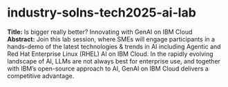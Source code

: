 # industry-solns-tech2025-ai-lab
**Title:** Is bigger really better? Innovating with GenAI on IBM Cloud <br>
**Abstract:** Join this lab session, where SMEs will engage participants in a hands-demo of the latest technologies & trends in AI including Agentic and Red Hat Enterprise Linux (RHEL) AI on IBM Cloud. In the rapidly evolving landscape of AI, LLMs are not always best for enterprise use, and together with IBM’s open-source approach to AI, GenAI on IBM Cloud delivers a competitive advantage.
